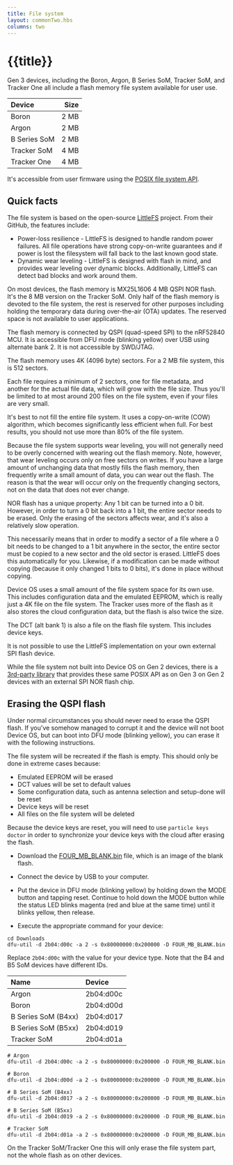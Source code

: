 ```yaml
---
title: File system
layout: commonTwo.hbs
columns: two
---
```


# {{title}}

Gen 3 devices, including the Boron, Argon, B Series SoM, Tracker SoM, and Tracker One all include a flash memory file system available for user use.

| Device | Size |
| :--- | ---: |
| Boron | 2 MB |
| Argon | 2 MB |
| B Series SoM | 2 MB |
| Tracker SoM | 4 MB |
| Tracker One | 4 MB |

It's accessible from user firmware using the [POSIX file system API](/reference/device-os/api/file-system/file-system/).

## Quick facts

The file system is based on the open-source [LittleFS](https://github.com/littlefs-project/littlefs) project. From their GitHub, the features include:

- Power-loss resilience - LittleFS is designed to handle random power failures. All file operations have strong copy-on-write guarantees and if power is lost the filesystem will fall back to the last known good state.
- Dynamic wear leveling - LittleFS is designed with flash in mind, and provides wear leveling over dynamic blocks. Additionally, LittleFS can detect bad blocks and work around them.

On most devices, the flash memory is MX25L1606 4 MB QSPI NOR flash. It's the 8 MB version on the Tracker SoM. Only half of the flash memory is devoted to the file system, the rest is reserved for other purposes including holding the temporary data during over-the-air (OTA) updates. The reserved space is not available to user applications.

The flash memory is connected by QSPI (quad-speed SPI) to the nRF52840 MCU. It is accessible from DFU mode (blinking yellow) over USB using alternate bank 2. It is not accessible by SWD/JTAG.

The flash memory uses 4K (4096 byte) sectors. For a 2 MB file system, this is 512 sectors.

Each file requires a minimum of 2 sectors, one for file metadata, and another for the actual file data, which will grow with the file size. Thus you'll be limited to at most around 200 files on the file system, even if your files are very small.

It's best to not fill the entire file system. It uses a copy-on-write (COW) algorithm, which becomes significantly less efficient when full. For best results, you should not use more than 80% of the file system.

Because the file system supports wear leveling, you will not generally need to be overly concerned with wearing out the flash memory. Note, however, that wear leveling occurs only on free sectors on writes. If you have a large amount of unchanging data that mostly fills the flash memory, then frequently write a small amount of data, you can wear out the flash. The reason is that the wear will occur only on the frequently changing sectors, not on the data that does not ever change.

NOR flash has a unique property: Any 1 bit can be turned into a 0 bit. However, in order to turn a 0 bit back into a 1 bit, the entire sector needs to be erased. Only the erasing of the sectors affects wear, and it's also a relatively slow operation.

This necessarily means that in order to modify a sector of a file where a 0 bit needs to be changed to a 1 bit anywhere in the sector, the entire sector must be copied to a new sector and the old sector is erased. LittleFS does this automatically for you. Likewise, if a modification can be made without copying (because it only changed 1 bits to 0 bits), it's done in place without copying.

Device OS uses a small amount of the file system space for its own use. This includes configuration data and the emulated EEPROM, which is really just a 4K file on the file system. The Tracker uses more of the flash as it also stores the cloud configuration data, but the flash is also twice the size.

The DCT (alt bank 1) is also a file on the flash file system. This includes device keys.

It is not possible to use the LittleFS implementation on your own external SPI flash device.

While the file system not built into Device OS on Gen 2 devices, there is a [3rd-party library](https://github.com/rickkas7/LittleFS-RK) that provides these same POSIX API as on Gen 3 on Gen 2 devices with an external SPI NOR flash chip.

## Erasing the QSPI flash

Under normal circumstances you should never need to erase the QSPI flash. If you've somehow managed to corrupt it and the device will not boot Device OS, but can boot into DFU mode (blinking yellow), you can erase it with the following instructions.

The file system will be recreated if the flash is empty. This should only be done in extreme cases because:

- Emulated EEPROM will be erased
- DCT values will be set to default values
- Some configuration data, such as antenna selection and setup-done will be reset
- Device keys will be reset
- All files on the file system will be deleted

Because the device keys are reset, you will need to use `particle keys doctor` in order to synchronize your device keys with the cloud after erasing the flash. 

- Download the [FOUR_MB_BLANK.bin](/assets/files/FOUR_MB_BLANK.bin) file, which is an image of the blank flash.

- Connect the device by USB to your computer.

- Put the device in DFU mode (blinking yellow) by holding down the MODE button and tapping reset. Continue to hold down the MODE button while the status LED blinks magenta (red and blue at the same time) until it blinks yellow, then release.

- Execute the appropriate command for your device:

```
cd Downloads
dfu-util -d 2b04:d00c -a 2 -s 0x80000000:0x200000 -D FOUR_MB_BLANK.bin
```

Replace `2b04:d00c` with the value for your device type. Note that the B4 and B5 SoM devices have different IDs.

| Name | Device | 
| :--- | :--- |
| Argon | 2b04:d00c | 
| Boron | 2b04:d00d | 
| B Series SoM (B4xx) | 2b04:d017 | 
| B Series SoM (B5xx) | 2b04:d019 | 
| Tracker SoM | 2b04:d01a | 

```
# Argon
dfu-util -d 2b04:d00c -a 2 -s 0x80000000:0x200000 -D FOUR_MB_BLANK.bin

# Boron
dfu-util -d 2b04:d00d -a 2 -s 0x80000000:0x200000 -D FOUR_MB_BLANK.bin

# B Series SoM (B4xx)
dfu-util -d 2b04:d017 -a 2 -s 0x80000000:0x200000 -D FOUR_MB_BLANK.bin

# B Series SoM (B5xx)
dfu-util -d 2b04:d019 -a 2 -s 0x80000000:0x200000 -D FOUR_MB_BLANK.bin

# Tracker SoM
dfu-util -d 2b04:d01a -a 2 -s 0x80000000:0x200000 -D FOUR_MB_BLANK.bin
```

On the Tracker SoM/Tracker One this will only erase the file system part, not the whole flash as on other devices.
